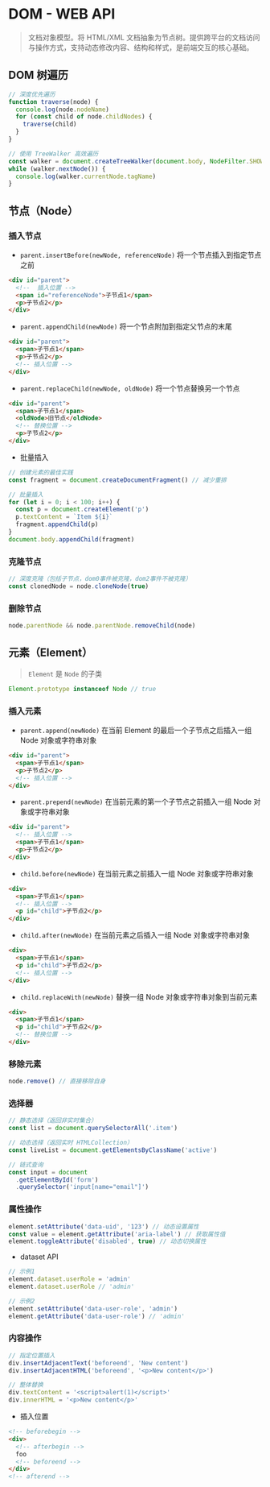 # DOM - WEB API

> 文档对象模型。将 HTML/XML 文档抽象为节点树。提供跨平台的文档访问与操作方式，支持动态修改内容、结构和样式，是前端交互的核心基础。

## DOM 树遍历

```js
// 深度优先遍历
function traverse(node) {
  console.log(node.nodeName)
  for (const child of node.childNodes) {
    traverse(child)
  }
}

// 使用 TreeWalker 高效遍历
const walker = document.createTreeWalker(document.body, NodeFilter.SHOW_ELEMENT)
while (walker.nextNode()) {
  console.log(walker.currentNode.tagName)
}
```

## 节点（Node）

### 插入节点

- `parent.insertBefore(newNode, referenceNode)` 将一个节点插入到指定节点之前

```html
<div id="parent">
  <!--  插入位置 -->
  <span id="referenceNode">子节点1</span>
  <p>子节点2</p>
</div>
```

- `parent.appendChild(newNode)` 将一个节点附加到指定父节点的末尾

```html
<div id="parent">
  <span>子节点1</span>
  <p>子节点2</p>
  <!-- 插入位置 -->
</div>
```

- `parent.replaceChild(newNode, oldNode)` 将一个节点替换另一个节点

```html
<div id="parent">
  <span>子节点1</span>
  <oldNode>旧节点</oldNode>
  <!-- 替换位置 -->
  <p>子节点2</p>
</div>
```

- 批量插入

```js
// 创建元素的最佳实践
const fragment = document.createDocumentFragment() // 减少重排

// 批量插入
for (let i = 0; i < 100; i++) {
  const p = document.createElement('p')
  p.textContent = `Item ${i}`
  fragment.appendChild(p)
}
document.body.appendChild(fragment)
```

### 克隆节点

```js
// 深度克隆（包括子节点，dom0事件被克隆，dom2事件不被克隆）
const clonedNode = node.cloneNode(true)
```

### 删除节点

```js
node.parentNode && node.parentNode.removeChild(node)
```

## 元素（Element）

> `Element` 是 `Node` 的子类

```js
Element.prototype instanceof Node // true
```

### 插入元素

- `parent.append(newNode)` 在当前 Element 的最后一个子节点之后插入一组 Node 对象或字符串对象

```html
<div id="parent">
  <span>子节点1</span>
  <p>子节点2</p>
  <!-- 插入位置 -->
</div>
```

- `parent.prepend(newNode)` 在当前元素的第一个子节点之前插入一组 Node 对象或字符串对象

```html
<div id="parent">
  <!-- 插入位置 -->
  <span>子节点1</span>
  <p>子节点2</p>
</div>
```

- `child.before(newNode)` 在当前元素之前插入一组 Node 对象或字符串对象

```html
<div>
  <span>子节点1</span>
  <!-- 插入位置 -->
  <p id="child">子节点2</p>
</div>
```

- `child.after(newNode)` 在当前元素之后插入一组 Node 对象或字符串对象

```html
<div>
  <span>子节点1</span>
  <p id="child">子节点2</p>
  <!-- 插入位置 -->
</div>
```

- `child.replaceWith(newNode)` 替换一组 Node 对象或字符串对象到当前元素

```html
<div>
  <span>子节点1</span>
  <p id="child">子节点2</p>
  <!-- 替换位置 -->
</div>
```

### 移除元素

```js
node.remove() // 直接移除自身
```

### 选择器

```js
// 静态选择（返回非实时集合）
const list = document.querySelectorAll('.item')

// 动态选择（返回实时 HTMLCollection）
const liveList = document.getElementsByClassName('active')

// 链式查询
const input = document
  .getElementById('form')
  .querySelector('input[name="email"]')
```

### 属性操作

```js
element.setAttribute('data-uid', '123') // 动态设置属性
const value = element.getAttribute('aria-label') // 获取属性值
element.toggleAttribute('disabled', true) // 动态切换属性
```

- dataset API

```js
// 示例1
element.dataset.userRole = 'admin'
element.dataset.userRole // 'admin'

// 示例2
element.setAttribute('data-user-role', 'admin')
element.getAttribute('data-user-role') // 'admin'
```

### 内容操作

```js
// 指定位置插入
div.insertAdjacentText('beforeend', 'New content')
div.insertAdjacentHTML('beforeend', '<p>New content</p>')

// 整体替换
div.textContent = '<script>alert(1)</script>'
div.innerHTML = '<p>New content</p>'
```

- 插入位置

```html
<!-- beforebegin -->
<div>
  <!-- afterbegin -->
  foo
  <!-- beforeend -->
</div>
<!-- afterend -->
```
